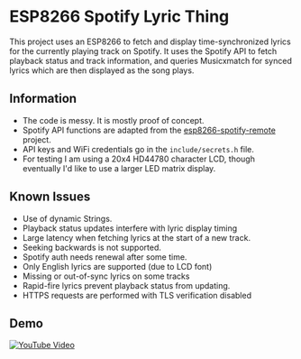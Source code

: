 # ESP8266 Spotify Lyric Thing

This project uses an ESP8266 to fetch and display time-synchronized lyrics for the currently playing track on Spotify. It uses the Spotify API to fetch playback status and track information, and queries Musicxmatch for synced lyrics which are then displayed as the song plays.

## Information

- The code is messy. It is mostly proof of concept.
- Spotify API functions are adapted from the [esp8266-spotify-remote](https://github.com/ThingPulse/esp8266-spotify-remote) project.
- API keys and WiFi credentials go in the `include/secrets.h` file.
- For testing I am using a 20x4 HD44780 character LCD, though eventually I'd like to use a larger LED matrix display.

## Known Issues
- Use of dynamic Strings.
- Playback status updates interfere with lyric display timing
- Large latency when fetching lyrics at the start of a new track.
- Seeking backwards is not supported.
- Spotify auth needs renewal after some time.
- Only English lyrics are supported (due to LCD font)
- Missing or out-of-sync lyrics on some tracks
- Rapid-fire lyrics prevent playback status from updating.
- HTTPS requests are performed with TLS verification disabled

## Demo
[![YouTube Video](https://img.youtube.com/vi/pSsBz2exZsw/0.jpg)](https://www.youtube.com/watch?v=pSsBz2exZsw)
